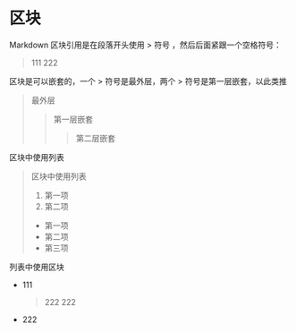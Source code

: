 # 区块

Markdown 区块引用是在段落开头使用 > 符号 ，然后后面紧跟一个空格符号：

> 111
> 222

区块是可以嵌套的，一个 > 符号是最外层，两个 > 符号是第一层嵌套，以此类推

> 最外层
> 
> > 第一层嵌套
> > 
> > > 第二层嵌套

区块中使用列表

> 区块中使用列表
> 
> 1. 第一项
> 2. 第二项
> + 第一项
> + 第二项
> + 第三项

列表中使用区块

+ 111
  
  > 222
  > 222
+ 222
